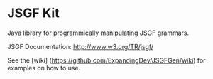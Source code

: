 # JSGF Kit
Java library for programmically manipulating JSGF grammars.

JSGF Documentation: http://www.w3.org/TR/jsgf/

See the [wiki] (https://github.com/ExpandingDev/JSGFGen/wiki) for examples on how to use.
